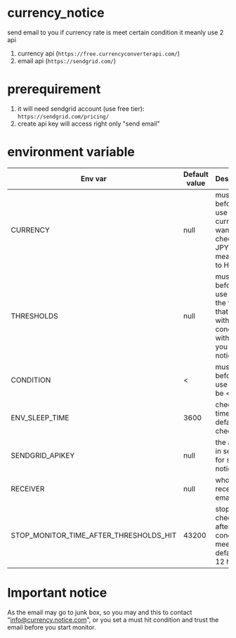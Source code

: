 # currency_notice
send email to you if currency rate is meet certain condition
it meanly use 2 api
1. currency api (`https://free.currencyconverterapi.com/`)
2. email api (`https://sendgrid.com/`)

# prerequirement
1. it will need sendgrid account (use free tier):
`https://sendgrid.com/pricing/`
2. create api key will access right only "send email" 



# environment variable

| Env var | Default value | Description |
| --- | --- | --- |
| CURRENCY | null | must be fill before you use , it is currency to want to check i.e JPY_HKD mean JPY to HKD |
| THRESHOLDS | null | must be fill before you use , it is the value that if meet with condition with send you alert or notice |
| CONDITION | < | must be fill before you use , it can be < , > , = |
| ENV_SLEEP_TIME | 3600 | checking time , default is check 1/hr |
| SENDGRID_APIKEY | null | the api key in sendgrid for sending notice |
| RECEIVER | null | who to receive the email |
| STOP_MONITOR_TIME_AFTER_THRESHOLDS_HIT | 43200 | stop checking after condition meet, default is 12 hr |

# Important notice
As the email may go to junk box, so you may and this to contact "info@currency.notice.com",
or you set a must hit condition and trust the email before you start monitor.
